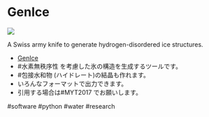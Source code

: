 # GenIce

![](https://raw.githubusercontent.com/vitroid/GenIce/develop/logo/genice-v0.png)

A Swiss army knife to generate hydrogen-disordered ice structures.




* [GenIce](https://github.com/vitroid/GenIce)
* #水素無秩序性 を考慮した氷の構造を生成するツールです。
* #包接水和物 (ハイドレート)の結晶も作れます。
* いろんなフォーマットで出力できます。
* 引用する場合は#MYT2017 でお願いします。

#software #python #water #research 



